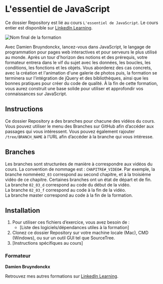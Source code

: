 # L'essentiel de JavaScript	

Ce dossier Repository est lié au cours `L'essentiel de JavaScript`. Le cours entier est disponible sur [LinkedIn Learning][lil-course-url].

![Nom final de la formation][lil-thumbnail-url] 

Avec Damien Bruyndonckx, lancez-vous dans JavaScript, le langage de programmation pour pages web interactives et pour serveurs le plus utilisé au monde. Après un tour d'horizon des notions et des prérequis, votre formateur entrera dans le vif du sujet avec les données, les boucles, les conditions, les fonctions et les objets. Vous aborderez des cas concrets, avec la création et l'animation d'une galerie de photos puis, la formation se terminera sur l'intégration de jQuery et des bibliothèques, ainsi que les bonnes pratiques pour créer du code de qualité. À la fin de cette formation, vous aurez construit une base solide pour utiliser et approfondir vos connaissances sur JavaScript.		

## Instructions

Ce dossier Repository a des branches pour chacune des vidéos du cours. Vous pouvez utiliser le menu des Branches sur GitHub afin d’accéder aux passages qui vous intéressent. Vous pouvez également rajouter `/tree/BRANCH_NAME` à l’URL afin d’accéder à la branche qui vous intéresse. 

## Branches

Les branches sont structurées de manière à correspondre aux vidéos du cours. La convention de nommage est : `CHAPITRE#_VIDEO#`. Par exemple, la branche nommée`02_03` correspond au second chapitre, et à la troisième vidéo de ce chapitre. Certaines branches ont un état de départ et de fin.  
La branche `02_03_d` correspond au code du début de la vidéo.  
La branche `02_03_f` correspond au code à la fin de la vidéo.  
La branche master correspond au code à la fin de la formation. 

## Installation

1. Pour utiliser ces fichiers d’exercice, vous avez besoin de : 
   - [Liste des logiciels/dépendances utiles à la formation] 
2. Clonez ce dossier Repository sur votre machine locale (Mac), CMD (Windows), ou sur un outil GUI tel que SourceTree. 
3. [Instructions spécifiques au cours] 


### Formateur

**Damien Bruyndonckx** 

 Retrouvez mes autres formations sur [LinkedIn Learning][lil-URL-trainer].

[0]: # (Replace these placeholder URLs with actual course URLs)
[lil-course-url]: https://www.linkedin.com
[lil-thumbnail-url]: https:
[lil-URL-trainer]: https://www.linkedin.com/learning/instructors/damien-bruyndonckx

[1]: # (End of FR-Instruction ###############################################################################################)

